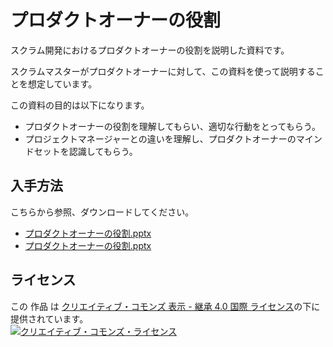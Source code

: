 # プロダクトオーナーの役割

スクラム開発におけるプロダクトオーナーの役割を説明した資料です。

スクラムマスターがプロダクトオーナーに対して、この資料を使って説明することを想定しています。

この資料の目的は以下になります。
- プロダクトオーナーの役割を理解してもらい、適切な行動をとってもらう。
- プロジェクトマネージャーとの違いを理解し、プロダクトオーナーのマインドセットを認識してもらう。

## 入手方法

こちらから参照、ダウンロードしてください。  
* [プロダクトオーナーの役割.pptx](./docs/プロダクトオーナーの役割.pptx?raw=true)
* [プロダクトオーナーの役割.pptx](./docs/プロダクトオーナーの役割.pdfx?raw=true)

## ライセンス

この 作品 は <a rel="license" href="http://creativecommons.org/licenses/by-sa/4.0/">クリエイティブ・コモンズ 表示 - 継承 4.0 国際 ライセンス</a>の下に提供されています。
<br />
<a rel="license" href="http://creativecommons.org/licenses/by-sa/4.0/">
  <img alt="クリエイティブ・コモンズ・ライセンス" style="border-width:0" src="https://i.creativecommons.org/l/by-sa/4.0/88x31.png" />
</a>
